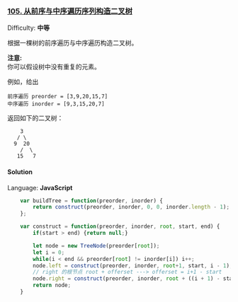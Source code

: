 ### [105\. 从前序与中序遍历序列构造二叉树](https://leetcode-cn.com/problems/construct-binary-tree-from-preorder-and-inorder-traversal/)

Difficulty: **中等**


根据一棵树的前序遍历与中序遍历构造二叉树。

**注意:**  
你可以假设树中没有重复的元素。

例如，给出

```
前序遍历 preorder = [3,9,20,15,7]
中序遍历 inorder = [9,3,15,20,7]
```

返回如下的二叉树：

```
    3
   / \
  9  20
    /  \
   15   7
```


#### Solution

Language: **JavaScript**

```JavaScript
    var buildTree = function(preorder, inorder) {
        return construct(preorder, inorder, 0, 0, inorder.length - 1);
    };

    var construct = function(preorder, inorder, root, start, end) {
        if(start > end) {return null;}

        let node = new TreeNode(preorder[root]);
        let i = 0;
        while(i < end && preorder[root] != inorder[i]) i++;
        node.left = construct(preorder, inorder, root+1, start, i - 1);
        // right 的根节点 root + offerset ---> offerset = i+1 - start
        node.right = construct(preorder, inorder, root + ((i + 1) - start), i + 1, end);
        return node;
    }
```
